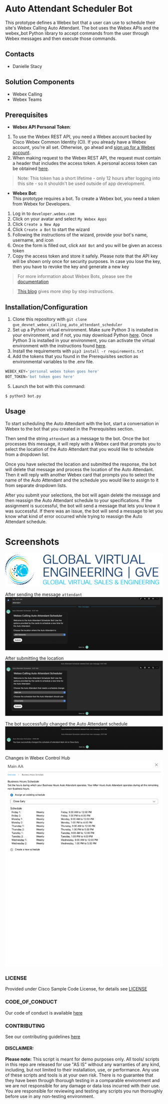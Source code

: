 # Auto Attendant Scheduler Bot
This prototype defines a Webex bot that a user can use to schedule their site's Webex Calling Auto Attendant. The bot uses the Webex APIs and the webex_bot Python library to accept commands from the user through Webex messages and then execute those commands.

## Contacts
* Danielle Stacy

## Solution Components
* Webex Calling
* Webex Teams

## Prerequisites
- **Webex API Personal Token**:
1. To use the Webex REST API, you need a Webex account backed by Cisco Webex Common Identity (CI). If you already have a Webex account, you're all set. Otherwise, go ahead and [sign up for a Webex account](https://cart.webex.com/sign-up).
2. When making request to the Webex REST API, the request must contain a header that includes the access token. A personal access token can be obtained [here](https://developer.webex.com/docs/getting-started).

> Note: This token has a short lifetime - only 12 hours after logging into this site - so it shouldn't be used outside of app development.

- **Webex Bot**:  
This prototype requires a bot. To create a Webex bot, you need a token from Webex for Developers.
1. Log in to `developer.webex.com`
2. Click on your avatar and select `My Webex Apps`
3. Click `Create a New App`
4. Click `Create a Bot` to start the wizard
5. Following the instructions of the wizard, provide your bot's name, username, and icon
6. Once the form is filled out, click `Add Bot` and you will be given an access token
7. Copy the access token and store it safely. Please note that the API key will be shown only once for security purposes. In case you lose the key, then you have to revoke the key and generate a new key

> For more information about Webex Bots, please see the [documentation](https://developer.webex.com/docs/bots)

> [This blog](https://developer.webex.com/blog/from-zero-to-webex-teams-chatbot-in-15-minutes) gives more step by step instructions.


## Installation/Configuration
1. Clone this repository with `git clone gve_devnet_webex_calling_auto_attendant_scheduler` 
2. Set up a Python virtual environment. Make sure Python 3 is installed in your environment, and if not, you may download Python [here](https://www.python.org/downloads/). Once Python 3 is installed in your environment, you can activate the virtual environment with the instructions found [here](https://docs.python.org/3/tutorial/venv.html).
3. Install the requirements with `pip3 install -r requirements.txt`
4. Add the tokens that you found in the Prerequisites section as environmental variables to the .env file.
```python
WEBEX_KEY='personal webex token goes here'
BOT_TOKEN='bot token goes here'
```
5. Launch the bot with this command:
```
$ python3 bot.py
```

## Usage
To start scheduling the Auto Attendant with the bot, start a conversation in Webex to the bot that you created in the Prerequisites section. 

Then send the string `attendant` as a message to the bot. Once the bot processes this message, it will reply with a Webex card that prompts you to select the location of the Auto Attendant that you would like to schedule from a dropdown list.

Once you have selected the location and submitted the response, the bot will delete that message and process the location of the Auto Attendant. Then it will reply with another Webex card that prompts you to select the name of the Auto Attendant and the schedule you would like to assign to it from separate dropdown lists.

After you submit your selections, the bot will again delete the message and then reassign the Auto Attendant schedule to your specifications. If the assignment is successful, the bot will send a message that lets you know it was successful. If there was an issue, the bot will send a message to let you know what kind of error occurred while trying to reassign the Auto Attendant schedule.

# Screenshots

![/IMAGES/0image.png](/IMAGES/0image.png)

After sending the message `attendant`  
![/IMAGES/first-response.png](/IMAGES/first-response.png)

After submitting the location  
![/IMAGES/second-response.png](/IMAGES/second-response.png)

The bot successfully changed the Auto Attendant schedule  
![/IMAGES/successful-response.png](/IMAGES/successful-response.png)

Changes in Webex Control Hub  
![/IMAGES/control-hub.png](/IMAGES/control-hub.png)

### LICENSE

Provided under Cisco Sample Code License, for details see [LICENSE](LICENSE.md)

### CODE_OF_CONDUCT

Our code of conduct is available [here](CODE_OF_CONDUCT.md)

### CONTRIBUTING

See our contributing guidelines [here](CONTRIBUTING.md)

#### DISCLAIMER:
<b>Please note:</b> This script is meant for demo purposes only. All tools/ scripts in this repo are released for use "AS IS" without any warranties of any kind, including, but not limited to their installation, use, or performance. Any use of these scripts and tools is at your own risk. There is no guarantee that they have been through thorough testing in a comparable environment and we are not responsible for any damage or data loss incurred with their use.
You are responsible for reviewing and testing any scripts you run thoroughly before use in any non-testing environment.
